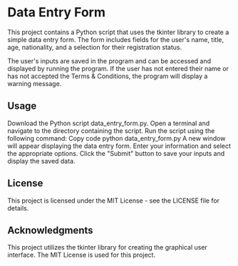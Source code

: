 # Data Entry Form
This project contains a Python script that uses the tkinter library to create a simple data entry form. The form includes fields for the user's name, title, age, nationality, and a selection for their registration status.

The user's inputs are saved in the program and can be accessed and displayed by running the program. If the user has not entered their name or has not accepted the Terms & Conditions, the program will display a warning message.

## Usage
Download the Python script data_entry_form.py.
Open a terminal and navigate to the directory containing the script.
Run the script using the following command:
Copy code
python data_entry_form.py
A new window will appear displaying the data entry form.
Enter your information and select the appropriate options.
Click the "Submit" button to save your inputs and display the saved data.
## License
This project is licensed under the MIT License - see the LICENSE file for details.

## Acknowledgments
This project utilizes the tkinter library for creating the graphical user interface.
The MIT License is used for this project.
